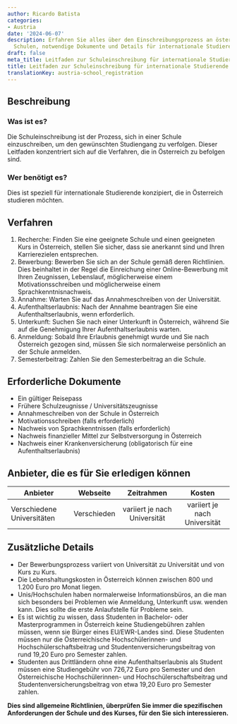 ```yaml
---
author: Ricardo Batista
categories:
- Austria
date: '2024-06-07'
description: Erfahren Sie alles über den Einschreibungsprozess an österreichischen
  Schulen, notwendige Dokumente und Details für internationale Studierende.
draft: false
meta_title: Leitfaden zur Schuleinschreibung für internationale Studierende in Österreich
title: Leitfaden zur Schuleinschreibung für internationale Studierende in Österreich
translationKey: austria-school_registration
---
```



## Beschreibung
### Was ist es?
Die Schuleinschreibung ist der Prozess, sich in einer Schule einzuschreiben, um den gewünschten Studiengang zu verfolgen. Dieser Leitfaden konzentriert sich auf die Verfahren, die in Österreich zu befolgen sind.

### Wer benötigt es?
Dies ist speziell für internationale Studierende konzipiert, die in Österreich studieren möchten.

## Verfahren
1. Recherche: Finden Sie eine geeignete Schule und einen geeigneten Kurs in Österreich, stellen Sie sicher, dass sie anerkannt sind und Ihren Karrierezielen entsprechen.
2. Bewerbung: Bewerben Sie sich an der Schule gemäß deren Richtlinien. Dies beinhaltet in der Regel die Einreichung einer Online-Bewerbung mit Ihren Zeugnissen, Lebenslauf, möglicherweise einem Motivationsschreiben und möglicherweise einem Sprachkenntnisnachweis.
3. Annahme: Warten Sie auf das Annahmeschreiben von der Universität.
4. Aufenthaltserlaubnis: Nach der Annahme beantragen Sie eine Aufenthaltserlaubnis, wenn erforderlich.
5. Unterkunft: Suchen Sie nach einer Unterkunft in Österreich, während Sie auf die Genehmigung Ihrer Aufenthaltserlaubnis warten.
6. Anmeldung: Sobald Ihre Erlaubnis genehmigt wurde und Sie nach Österreich gezogen sind, müssen Sie sich normalerweise persönlich an der Schule anmelden.
7. Semesterbeitrag: Zahlen Sie den Semesterbeitrag an die Schule.

## Erforderliche Dokumente
- Ein gültiger Reisepass
- Frühere Schulzeugnisse / Universitätszeugnisse
- Annahmeschreiben von der Schule in Österreich
- Motivationsschreiben (falls erforderlich)
- Nachweis von Sprachkenntnissen (falls erforderlich)
- Nachweis finanzieller Mittel zur Selbstversorgung in Österreich
- Nachweis einer Krankenversicherung (obligatorisch für eine Aufenthaltserlaubnis)

## Anbieter, die es für Sie erledigen können

| Anbieter        |     Webseite     |     Zeitrahmen    |       Kosten      |
| --------------- | --------------- |  :-------------: | :-------------: |
| Verschiedene Universitäten    |  Verschieden      |      variiert je nach Universität      |        variiert je nach Universität      |

## Zusätzliche Details
- Der Bewerbungsprozess variiert von Universität zu Universität und von Kurs zu Kurs.
- Die Lebenshaltungskosten in Österreich können zwischen 800 und 1.200 Euro pro Monat liegen.
- Unis/Hochschulen haben normalerweise Informationsbüros, an die man sich besonders bei Problemen wie Anmeldung, Unterkunft usw. wenden kann. Dies sollte die erste Anlaufstelle für Probleme sein.
- Es ist wichtig zu wissen, dass Studenten in Bachelor- oder Masterprogrammen in Österreich keine Studiengebühren zahlen müssen, wenn sie Bürger eines EU/EWR-Landes sind. Diese Studenten müssen nur die Österreichische Hochschülerinnen- und Hochschülerschaftsbeitrag und Studentenversicherungsbeitrag von rund 19,20 Euro pro Semester zahlen.
- Studenten aus Drittländern ohne eine Aufenthaltserlaubnis als Student müssen eine Studiengebühr von 726,72 Euro pro Semester und den Österreichische Hochschülerinnen- und Hochschülerschaftsbeitrag und Studentenversicherungsbeitrag von etwa 19,20 Euro pro Semester zahlen.

**Dies sind allgemeine Richtlinien, überprüfen Sie immer die spezifischen Anforderungen der Schule und des Kurses, für den Sie sich interessieren.**